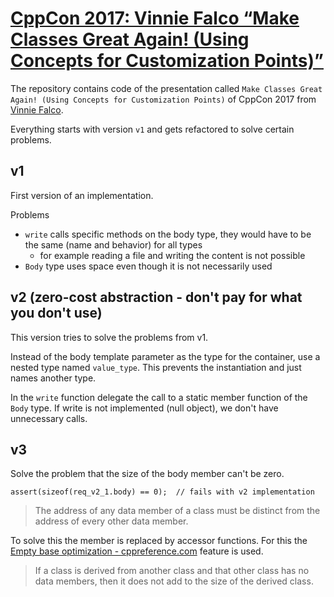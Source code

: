 # [CppCon 2017: Vinnie Falco “Make Classes Great Again! (Using Concepts for Customization Points)”](https://www.youtube.com/watch?v=WsUnnYEKPnI)

The repository contains code of the presentation called `Make Classes Great Again! (Using Concepts for Customization Points)`
of CppCon 2017 from [Vinnie Falco](https://github.com/vinniefalco).

Everything starts with version `v1` and gets refactored to solve certain problems.

## v1
First version of an implementation.

Problems
- `write` calls specific methods on the body type, they would have to be the same (name and behavior) for all types
    - for example reading a file and writing the content is not possible
- `Body` type uses space even though it is not necessarily used

## v2 (zero-cost abstraction - don't pay for what you don't use)
This version tries to solve the problems from v1.

Instead of the body template parameter as the type for the container, use a nested type named `value_type`.
This prevents the instantiation and just names another type.

In the `write` function delegate the call to a static member function of the `Body` type.
If write is not implemented (null object), we don't have unnecessary calls.

## v3
Solve the problem that the size of the body member can't be zero.
```
assert(sizeof(req_v2_1.body) == 0);  // fails with v2 implementation
```
>The address of any data member of a class must be distinct from the address of every other data member.

To solve this the member is replaced by accessor functions. For this the [Empty base optimization - cppreference.com](https://en.cppreference.com/w/cpp/language/ebo) feature is used.

>If a class is derived from another class and that other class has no data members, then it does not add to the size of the derived class.